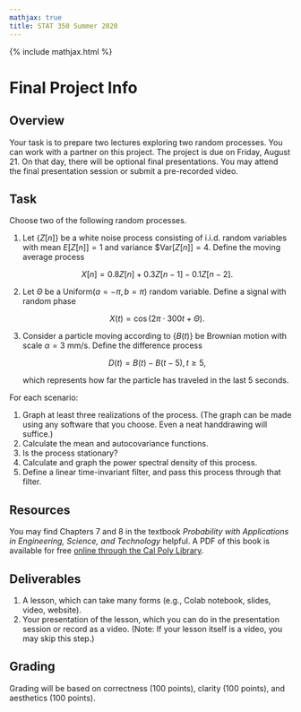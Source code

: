 ```yaml
---
mathjax: true
title: STAT 350 Summer 2020
---
```


{% include mathjax.html %}

# Final Project Info

## Overview

Your task is to prepare two lectures exploring two random processes. You can work with a partner on this project. 
The project is due on Friday, August 21. On that day, there will be optional final presentations. You may attend the 
final presentation session or submit a pre-recorded video.

## Task

Choose two of the following random processes.

1. Let $\{ Z[n] \}$ be a white noise process consisting of i.i.d. random variables with mean $E[Z[n]] = 1$ and 
variance $$\text{Var}[Z[n]] = 4$. Define the moving average process

    $$ X[n] = 0.8 Z[n] + 0.3 Z[n-1] - 0.1 Z[n-2]. $$

2. Let $\Theta$ be a $\text{Uniform}(a=-\pi, b=\pi)$ random variable. Define a signal with random phase

    $$ X(t) = \cos(2\pi \cdot 300 t + \Theta). $$

3. Consider a particle moving according to $\{ B(t) \}$ be Brownian motion with scale $\alpha = 3$ mm/s. Define the difference process 

    $$ D(t) = B(t) - B(t - 5), t \geq 5, $$

    which represents how far the particle has traveled in the last 5 seconds.
    
For each scenario:

1. Graph at least three realizations of the process. (The graph can be made using any software that you choose. Even a neat handdrawing will suffice.)
2. Calculate the mean and autocovariance functions. 
3. Is the process stationary?
4. Calculate and graph the power spectral density of this process.
5. Define a linear time-invariant filter, and pass this process through that filter.

## Resources

You may find Chapters 7 and 8 in the textbook _Probability with Applications in Engineering, Science, and Technology_ helpful. 
A PDF of this book is available for free 
[online through the Cal Poly Library](https://link-springer-com.ezproxy.lib.calpoly.edu/book/10.1007%2F978-3-319-52401-6).

## Deliverables

1. A lesson, which can take many forms (e.g., Colab notebook, slides, video, website).
2. Your presentation of the lesson, which you can do in the presentation session or record as a video. (Note: If your lesson 
itself is a video, you may skip this step.)

## Grading

Grading will be based on correctness (100 points), clarity (100 points), and aesthetics (100 points).
